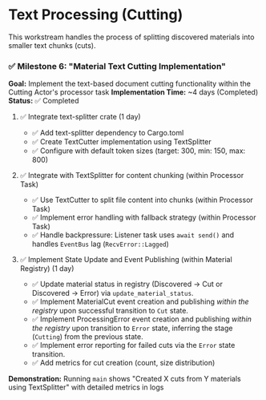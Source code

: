 # Text Processing (Cutting)

This workstream handles the process of splitting discovered materials into smaller text chunks (cuts).

### ✅ Milestone 6: "Material Text Cutting Implementation"

**Goal:** Implement the text-based document cutting functionality within the Cutting Actor's processor task
**Implementation Time:** ~4 days (Completed)
**Status:** ✅ Completed

1. ✅ Integrate text-splitter crate (1 day)

   - ✅ Add text-splitter dependency to Cargo.toml
   - ✅ Create TextCutter implementation using TextSplitter
   - ✅ Configure with default token sizes (target: 300, min: 150, max: 800)

2. ✅ Integrate with TextSplitter for content chunking (within Processor Task)

   - ✅ Use TextCutter to split file content into chunks (within Processor Task)
   - ✅ Implement error handling with fallback strategy (within Processor Task)
   - ✅ Handle backpressure: Listener task uses `await send()` and handles `EventBus` lag (`RecvError::Lagged`)

3. ✅ Implement State Update and Event Publishing (within Material Registry) (1 day)

   - ✅ Update material status in registry (Discovered → Cut or Discovered → Error) via `update_material_status`.
   - ✅ Implement MaterialCut event creation and publishing _within the registry_ upon successful transition to `Cut` state.
   - ✅ Implement ProcessingError event creation and publishing _within the registry_ upon transition to `Error` state, inferring the stage (`Cutting`) from the previous state.
   - ✅ Implement error reporting for failed cuts via the `Error` state transition.
   - ✅ Add metrics for cut creation (count, size distribution)

**Demonstration:** Running `main` shows "Created X cuts from Y materials using TextSplitter" with detailed metrics in logs
